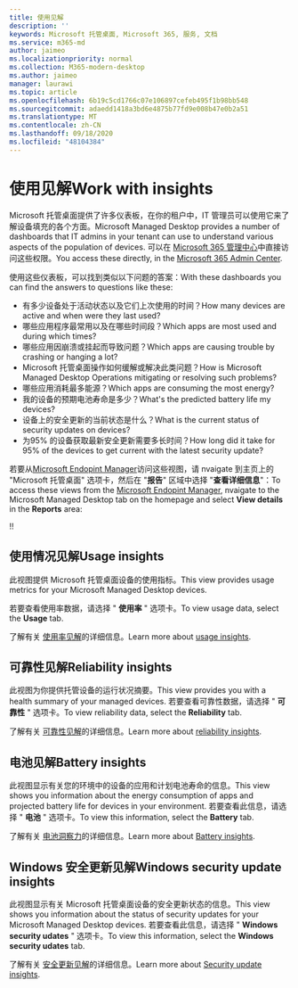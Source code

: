 ```yaml
---
title: 使用见解
description: ''
keywords: Microsoft 托管桌面, Microsoft 365, 服务, 文档
ms.service: m365-md
author: jaimeo
ms.localizationpriority: normal
ms.collection: M365-modern-desktop
ms.author: jaimeo
manager: laurawi
ms.topic: article
ms.openlocfilehash: 6b19c5cd1766c07e106897cefeb495f1b98bb548
ms.sourcegitcommit: adaedd1418a3bd6e4875b77fd9e008b47e0b2a51
ms.translationtype: MT
ms.contentlocale: zh-CN
ms.lasthandoff: 09/18/2020
ms.locfileid: "48104384"
---
```

# <a name="work-with-insights"></a><span data-ttu-id="90f5b-103">使用见解</span><span class="sxs-lookup"><span data-stu-id="90f5b-103">Work with insights</span></span>

<span data-ttu-id="90f5b-104">Microsoft 托管桌面提供了许多仪表板，在你的租户中，IT 管理员可以使用它来了解设备填充的各个方面。</span><span class="sxs-lookup"><span data-stu-id="90f5b-104">Microsoft Managed Desktop provides a number of dashboards that IT admins in your tenant can use to understand various aspects of the population of devices.</span></span> <span data-ttu-id="90f5b-105">可以在 [Microsoft 365 管理中心](https://admin.microsoft.com/adminportal/home?previewoff=false#/microsoftmanageddesktop)中直接访问这些权限。</span><span class="sxs-lookup"><span data-stu-id="90f5b-105">You access these directly, in the [Microsoft 365 Admin Center](https://admin.microsoft.com/adminportal/home?previewoff=false#/microsoftmanageddesktop).</span></span>

<span data-ttu-id="90f5b-106">使用这些仪表板，可以找到类似以下问题的答案：</span><span class="sxs-lookup"><span data-stu-id="90f5b-106">With these dashboards you can find the answers to questions like these:</span></span>

- <span data-ttu-id="90f5b-107">有多少设备处于活动状态以及它们上次使用的时间？</span><span class="sxs-lookup"><span data-stu-id="90f5b-107">How many devices are active and when were they last used?</span></span>
- <span data-ttu-id="90f5b-108">哪些应用程序最常用以及在哪些时间段？</span><span class="sxs-lookup"><span data-stu-id="90f5b-108">Which apps are most used and during which times?</span></span>
- <span data-ttu-id="90f5b-109">哪些应用因崩溃或挂起而导致问题？</span><span class="sxs-lookup"><span data-stu-id="90f5b-109">Which apps are causing trouble by crashing or hanging a lot?</span></span>
- <span data-ttu-id="90f5b-110">Microsoft 托管桌面操作如何缓解或解决此类问题？</span><span class="sxs-lookup"><span data-stu-id="90f5b-110">How is Microsoft Managed Desktop Operations mitigating or resolving such problems?</span></span>
- <span data-ttu-id="90f5b-111">哪些应用消耗最多能源？</span><span class="sxs-lookup"><span data-stu-id="90f5b-111">Which apps are consuming the most energy?</span></span>
- <span data-ttu-id="90f5b-112">我的设备的预期电池寿命是多少？</span><span class="sxs-lookup"><span data-stu-id="90f5b-112">What's the predicted battery life my devices?</span></span>
- <span data-ttu-id="90f5b-113">设备上的安全更新的当前状态是什么？</span><span class="sxs-lookup"><span data-stu-id="90f5b-113">What is the current status of security updates on devices?</span></span>
- <span data-ttu-id="90f5b-114">为95% 的设备获取最新安全更新需要多长时间？</span><span class="sxs-lookup"><span data-stu-id="90f5b-114">How long did it take for 95% of the devices to get current with the latest security update?</span></span>

<span data-ttu-id="90f5b-115">若要从[Microsoft Endopint Manager](https://endpoint.microsoft.com/)访问这些视图，请 nvaigate 到主页上的 "Microsoft 托管桌面" 选项卡，然后在 "**报告**" 区域中选择 "**查看详细信息**"：</span><span class="sxs-lookup"><span data-stu-id="90f5b-115">To access these views from the [Microsoft Endopint Manager](https://endpoint.microsoft.com/), nvaigate to the Microsoft Managed Desktop tab on the homepage and select **View details** in the **Reports** area:</span></span>

<!--Update picture to show in MEM [Admin center with Reports area in the upper right including the device reports card and the "view details" link.](../../media/insights_overview.png)--><span data-ttu-id="90f5b-116">!</span><span class="sxs-lookup"><span data-stu-id="90f5b-116">!</span></span>


## <a name="usage-insights"></a><span data-ttu-id="90f5b-117">使用情况见解</span><span class="sxs-lookup"><span data-stu-id="90f5b-117">Usage insights</span></span>
<span data-ttu-id="90f5b-118">此视图提供 Microsoft 托管桌面设备的使用指标。</span><span class="sxs-lookup"><span data-stu-id="90f5b-118">This view provides usage metrics for your Microsoft Managed Desktop devices.</span></span> 

<span data-ttu-id="90f5b-119">若要查看使用率数据，请选择 " **使用率** " 选项卡。</span><span class="sxs-lookup"><span data-stu-id="90f5b-119">To view usage data, select the **Usage** tab.</span></span>

<span data-ttu-id="90f5b-120">了解有关 [使用率见解](usage-insights.md)的详细信息。</span><span class="sxs-lookup"><span data-stu-id="90f5b-120">Learn more about [usage insights](usage-insights.md).</span></span>

## <a name="reliability-insights"></a><span data-ttu-id="90f5b-121">可靠性见解</span><span class="sxs-lookup"><span data-stu-id="90f5b-121">Reliability insights</span></span>
<span data-ttu-id="90f5b-122">此视图为你提供托管设备的运行状况摘要。</span><span class="sxs-lookup"><span data-stu-id="90f5b-122">This view provides you with a health summary of your managed devices.</span></span> <span data-ttu-id="90f5b-123">若要查看可靠性数据，请选择 " **可靠性** " 选项卡。</span><span class="sxs-lookup"><span data-stu-id="90f5b-123">To view reliability data, select the **Reliability** tab.</span></span>

<span data-ttu-id="90f5b-124">了解有关 [可靠性见解](reliability-insights.md)的详细信息。</span><span class="sxs-lookup"><span data-stu-id="90f5b-124">Learn more about [reliability insights](reliability-insights.md).</span></span>

## <a name="battery-insights"></a><span data-ttu-id="90f5b-125">电池见解</span><span class="sxs-lookup"><span data-stu-id="90f5b-125">Battery insights</span></span>
<span data-ttu-id="90f5b-126">此视图显示有关您的环境中的设备的应用和计划电池寿命的信息。</span><span class="sxs-lookup"><span data-stu-id="90f5b-126">This view shows you information about the energy consumption of apps and projected battery life for devices in your environment.</span></span> <span data-ttu-id="90f5b-127">若要查看此信息，请选择 " **电池** " 选项卡。</span><span class="sxs-lookup"><span data-stu-id="90f5b-127">To view this information, select the **Battery** tab.</span></span>

<span data-ttu-id="90f5b-128">了解有关 [电池洞察力](battery-insights.md)的详细信息。</span><span class="sxs-lookup"><span data-stu-id="90f5b-128">Learn more about [Battery insights](battery-insights.md).</span></span>

## <a name="windows-security-update-insights"></a><span data-ttu-id="90f5b-129">Windows 安全更新见解</span><span class="sxs-lookup"><span data-stu-id="90f5b-129">Windows security update insights</span></span>

<span data-ttu-id="90f5b-130">此视图显示有关 Microsoft 托管桌面设备的安全更新状态的信息。</span><span class="sxs-lookup"><span data-stu-id="90f5b-130">This view shows you information about the status of security updates for your Microsoft Managed Desktop devices.</span></span> <span data-ttu-id="90f5b-131">若要查看此信息，请选择 " **Windows security udates** " 选项卡。</span><span class="sxs-lookup"><span data-stu-id="90f5b-131">To view this information, select the **Windows security udates** tab.</span></span>

<span data-ttu-id="90f5b-132">了解有关 [安全更新见解](security-update-insights.md)的详细信息。</span><span class="sxs-lookup"><span data-stu-id="90f5b-132">Learn more about [Security update insights](security-update-insights.md).</span></span>
